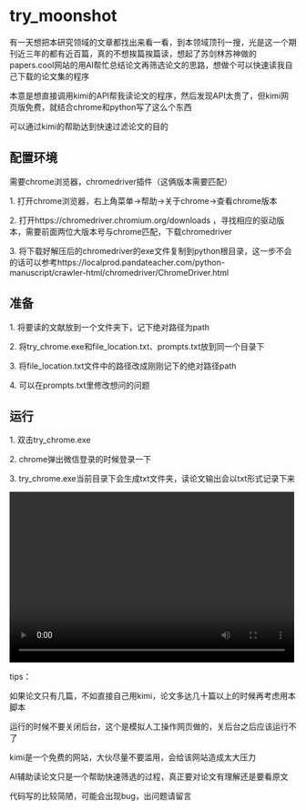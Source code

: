 <h1>try_moonshot</h1>

  <p>有一天想把本研究领域的文章都找出来看一看，到本领域顶刊一搜，光是这一个期刊近三年的都有近百篇，真的不想挨篇挨篇读，想起了苏剑林苏神做的papers.cool网站的用AI帮忙总结论文再筛选论文的思路，想做个可以快速读我自己下载的论文集的程序</p>
  <p>本意是想直接调用kimi的API帮我读论文的程序，然后发现API太贵了，但kimi网页版免费，就结合chrome和python写了这么个东西</p>
  <p>可以通过kimi的帮助达到快速过滤论文的目的</p>

<h2>配置环境</h2>
  
<p>需要chrome浏览器，chromedriver插件（这俩版本需要匹配）</p>
<p>1. 打开chrome浏览器，右上角菜单→帮助→关于chrome→查看chrome版本</p>
<p>2. 打开https://chromedriver.chromium.org/downloads ，寻找相应的驱动版本，需要前面两位大版本号与chrome匹配，下载chromedriver</p>
<p>3. 将下载好解压后的chromedriver的exe文件复制到python根目录，这一步不会的话可以参考https://localprod.pandateacher.com/python-manuscript/crawler-html/chromedriver/ChromeDriver.html</p>

<h2>准备</h2>

<p>1. 将要读的文献放到一个文件夹下，记下绝对路径为path</p>
<p>2. 将try_chrome.exe和file_location.txt、prompts.txt放到同一个目录下</p>
<p>3. 将file_location.txt文件中的路径改成刚刚记下的绝对路径path</p>
<p>4. 可以在prompts.txt里修改想问的问题</p>

<h2>运行</h2>

<p>1. 双击try_chrome.exe</p>
<p>2. chrome弹出微信登录的时候登录一下</p>
<p>3. try_chrome.exe当前目录下会生成txt文件夹，读论文输出会以txt形式记录下来</p>

<video src="master/演示视频.mp4" controls="controls" width="500" height="300"></video>

<p>tips：</p>

<p>如果论文只有几篇，不如直接自己用kimi，论文多达几十篇以上的时候再考虑用本脚本</p>
<p>运行的时候不要关闭后台，这个是模拟人工操作网页做的，关后台之后应该运行不了</p>
<p>kimi是一个免费的网站，大伙尽量不要滥用，会给该网站造成太大压力</p>
<p>AI辅助读论文只是一个帮助快速筛选的过程，真正要对论文有理解还是要看原文</p>
<p>代码写的比较简陋，可能会出现bug，出问题请留言</p>
